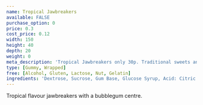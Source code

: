 ```yaml
---
name: Tropical Jawbreakers
available: FALSE
purchase_option: 0
price: 0.3
cost_price: 0.12
width: 150
height: 40
depth: 20
weight: 0
meta_description: 'Tropical Jawbreakers only 30p. Traditional sweets and more at Humbugs Confectionery Store. Specialists in satisfying your sweet tooth!'
type: [Gummy, Wrapped]
free: [Alcohol, Gluten, Lactose, Nut, Gelatin]
ingredients: 'Dextrose, Sucrose, Gum Base, Glucose Syrup, Acid: Citric Acid; Flavourings, Colours: E104, E129,  E133, E171; Glazing Agents: Carnauba Wax, Shellac, Antioxidant E321'
---
```

Tropical flavour jawbreakers with a bubblegum centre.